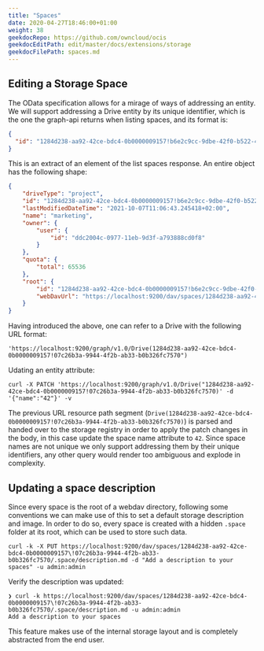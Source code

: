 ```yaml
---
title: "Spaces"
date: 2020-04-27T18:46:00+01:00
weight: 38
geekdocRepo: https://github.com/owncloud/ocis
geekdocEditPath: edit/master/docs/extensions/storage
geekdocFilePath: spaces.md
---
```


## Editing a Storage Space

The OData specification allows for a mirage of ways of addressing an entity. We will support addressing a Drive entity by its unique identifier, which is the one the graph-api returns when listing spaces, and its format is:

```json
{
  "id": "1284d238-aa92-42ce-bdc4-0b0000009157!b6e2c9cc-9dbe-42f0-b522-4f2d3e175e9c"
}
```

This is an extract of an element of the list spaces response. An entire object has the following shape:

```json
{
    "driveType": "project",
    "id": "1284d238-aa92-42ce-bdc4-0b0000009157!b6e2c9cc-9dbe-42f0-b522-4f2d3e175e9c",
    "lastModifiedDateTime": "2021-10-07T11:06:43.245418+02:00",
    "name": "marketing",
    "owner": {
        "user": {
            "id": "ddc2004c-0977-11eb-9d3f-a793888cd0f8"
        }
    },
    "quota": {
        "total": 65536
    },
    "root": {
        "id": "1284d238-aa92-42ce-bdc4-0b0000009157!b6e2c9cc-9dbe-42f0-b522-4f2d3e175e9c",
        "webDavUrl": "https://localhost:9200/dav/spaces/1284d238-aa92-42ce-bdc4-0b0000009157!b6e2c9cc-9dbe-42f0-b522-4f2d3e175e9c"
    }
}
```

Having introduced the above, one can refer to a Drive with the following URL format:

```console
'https://localhost:9200/graph/v1.0/Drive(1284d238-aa92-42ce-bdc4-0b0000009157!07c26b3a-9944-4f2b-ab33-b0b326fc7570")
```

Udating an entity attribute:

```console
curl -X PATCH 'https://localhost:9200/graph/v1.0/Drive("1284d238-aa92-42ce-bdc4-0b0000009157!07c26b3a-9944-4f2b-ab33-b0b326fc7570)' -d '{"name":"42"}' -v
```

The previous URL resource path segment (`Drive(1284d238-aa92-42ce-bdc4-0b0000009157!07c26b3a-9944-4f2b-ab33-b0b326fc7570)`) is parsed and handed over to the storage registry in order to apply the patch changes in the body, in this case update the space name attribute to `42`. Since space names are not unique we only support addressing them by their unique identifiers, any other query would render too ambiguous and explode in complexity.


## Updating a space description

Since every space is the root of a webdav directory, following some conventions we can make use of this to set a default storage description and image. In order to do so, every space is created with a hidden `.space` folder at its root, which can be used to store such data.

```curl
curl -k -X PUT https://localhost:9200/dav/spaces/1284d238-aa92-42ce-bdc4-0b0000009157\!07c26b3a-9944-4f2b-ab33-b0b326fc7570/.space/description.md -d "Add a description to your spaces" -u admin:admin
```

Verify the description was updated:

```curl
❯ curl -k https://localhost:9200/dav/spaces/1284d238-aa92-42ce-bdc4-0b0000009157\!07c26b3a-9944-4f2b-ab33-b0b326fc7570/.space/description.md -u admin:admin
Add a description to your spaces
```

This feature makes use of the internal storage layout and is completely abstracted from the end user.
